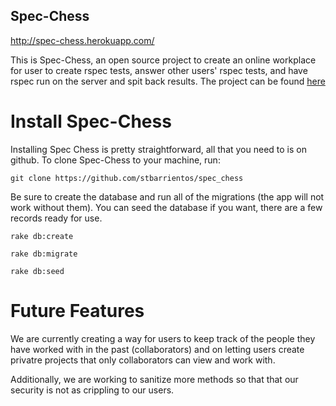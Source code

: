 Spec-Chess
----------

http://spec-chess.herokuapp.com/

This is Spec-Chess, an open source project to create an online workplace for user to create rspec tests, answer other users' rspec tests, and have rspec run on the server and spit back results. The project can be found [here](https://github.com/stbarrientos/spec_chess)

Install Spec-Chess
==================

Installing Spec Chess is pretty straightforward, all that you need to is on github. To clone Spec-Chess to your machine, run:

`git clone https://github.com/stbarrientos/spec_chess`

Be sure to create the database and run all of the migrations (the app will not work without them). You can seed the database if you want, there are a few records ready for use.

`rake db:create`

`rake db:migrate`

`rake db:seed`

Future Features
===============

We are currently creating a way for users to keep track of the people they have worked with in the past (collaborators) and on letting users create privatre projects that only collaborators can view and work with.

Additionally, we are working to sanitize more methods so that that our security is not as crippling to our users.